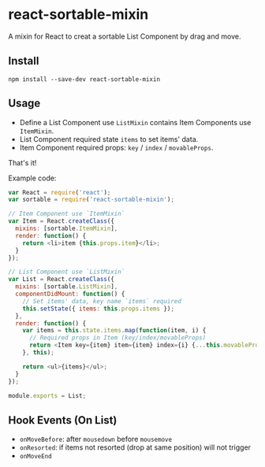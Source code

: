 react-sortable-mixin
====================

A mixin for React to creat a sortable List Component by drag and move.

## Install

`npm install --save-dev react-sortable-mixin`

## Usage

- Define a List Component use `ListMixin` contains Item Components use `ItemMixin`.
- List Component required state `items` to set items' data.
- Item Component required props: `key` / `index` / `movableProps`.

That's it!

Example code:

```javascript
var React = require('react');
var sortable = require('react-sortable-mixin');

// Item Component use `ItemMixin`
var Item = React.createClass({
  mixins: [sortable.ItemMixin],
  render: function() {
    return <li>item {this.props.item}</li>;
  }
});

// List Component use `ListMixin`
var List = React.createClass({
  mixins: [sortable.ListMixin],
  componentDidMount: function() {
    // Set items' data, key name `items` required
    this.setState({ items: this.props.items });
  },
  render: function() {
    var items = this.state.items.map(function(item, i) {
      // Required props in Item (key/index/movableProps)
      return <Item key={item} item={item} index={i} {...this.movableProps}/>;
    }, this);

    return <ul>{items}</ul>;
  }
});

module.exports = List;
```

## Hook Events (On List)

- `onMoveBefore`: after `mousedown` before `mousemove`
- `onResorted`: if items not resorted (drop at same position) will not trigger
- `onMoveEnd`
